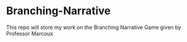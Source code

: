 # Branching-Narrative
This repo will store my work on the Branching Narrative Game given by Professor Marcoux
